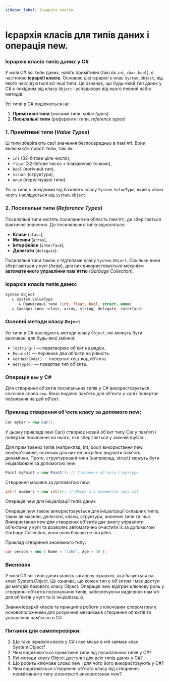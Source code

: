 ```yaml
---
sidebar_label: Ієрархія класів 
---
```


# Ієрархія класів для типів даних і операція new.

### Ієрархія класів типів даних у C#

У мові C# всі типи даних, навіть примітивні (такі як `int`, `char`, `bool`), є частиною **ієрархії класів**. Основою
цієї ієрархії є клас `System.Object`, від якого наслідуються всі інші типи. Це означає, що будь-який тип даних у C# є
похідним від класу `Object` і успадковує від нього певний набір методів.

Усі типи в C# поділяються на:

1. **Примітивні типи** (значимі типи, *value types*)
2. **Посилальні типи** (референтні типи, *reference types*)

### 1. **Примітивні типи** (*Value Types*)

Ці типи зберігають свої значення безпосередньо в пам'яті. Вони включають прості типи, такі як:

- `int` (32-бітове ціле число),
- `float` (32-бітове число з плаваючою точкою),
- `bool` (логічний тип),
- `struct` (структури),
- `enum` (перелічувані типи).

Усі ці типи є похідними від базового класу `System.ValueType`, який у свою чергу наслідується від `System.Object`.

### 2. **Посилальні типи** (*Reference Types*)

Посилальні типи містять посилання на область пам'яті, де зберігається фактичне значення. До посилальних типів
відносяться:

- **Класи** (`class`),
- **Масиви** (`array`),
- **Інтерфейси** (`interface`),
- **Делегати** (`delegate`).

Посилальні типи також є підтипами класу `System.Object`. Оскільки вони зберігаються у купі (*heap*), для них
використовується механізм **автоматичного управління пам'яттю** (*Garbage Collection*).

### Ієрархія класів типів даних:

```c
System.Object
   ↳ System.ValueType
      ↳ Примітивні типи (int, float, bool, struct, enum)
   ↳ Складні типи (class, array, string, delegate, interface)
```

### Основні методи класу `Object`

Усі типи в C# наслідують методи класу `Object`, які можуть бути викликані для будь-якої змінної:

- `ToString()` — перетворює об'єкт на рядок.
- `Equals()` — порівнює два об'єкти на рівність.
- `GetHashCode()` — повертає хеш-код об'єкта.
- `GetType()` — повертає тип об'єкта.

### Операція `new` у C#

Для створення об'єктів посилальних типів у C# використовується ключове слово `new`. Воно виділяє пам'ять для об'єкта у
купі і повертає посилання на цей об'єкт.

### Приклад створення об'єкта класу за допомого new:

```csharp
Car myCar = new Car();
```

У цьому прикладі new Car() створює новий об'єкт типу Car у пам'яті і повертає посилання на нього, яке зберігається у
змінній myCar.

Для примітивних типів (наприклад, int, bool) використання new необов'язкове, оскільки для них не потрібно виділяти
пам'ять динамічно. Проте, структуровані типи (наприклад, struct) можуть бути ініціалізовані за допомогою new:

```csharp
Point myPoint = new Point(); // Створення об'єкта структури
```

Створення масивів за допомогою new:

```csharp
int[] numbers = new int[5]; // Масив з 5 елементів типу int
```

Операція new для ініціалізації типів даних

Операція new також використовується для ініціалізації складних типів, таких як масиви, делегати, класи, структури,
анонімні типи та інші. Використання new для створення об'єктів дає змогу управляти об'єктами у купі та дозволяє
автоматично очистити їх за допомогою Garbage Collection, коли вони більше не потрібні.

Приклад створення анонімного типу:

```csharp
var person = new { Name = "John", Age = 30 };
```

### Висновок

У мові C# всі типи даних мають загальну ієрархію, яка базується на класі System.Object. Це означає, що кожен тип є
об'єктом і має доступ до методів базового класу Object. Операція new відіграє ключову роль у створенні об'єктів
посилальних типів, забезпечуючи виділення пам'яті для об'єктів у купі та їх ініціалізацію.

Знання ієрархії класів та принципів роботи з ключовим словом new є основоположними для розуміння механізмів створення
об'єктів та управління пам'яттю в C#.

### Питання для самоперевірки:

1. Що таке ієрархія класів у C# і яке місце в ній займає клас System.Object?
2. Чим відрізняються примітивні типи від посилальних типів у C#?
3. Які методи класу Object доступні для всіх типів даних у C#?
4. Що робить ключове слово new і для чого його використовують у C#?
5. Чим відрізняється створення об'єкта класу від створення примітивного типу в контексті використання new?
